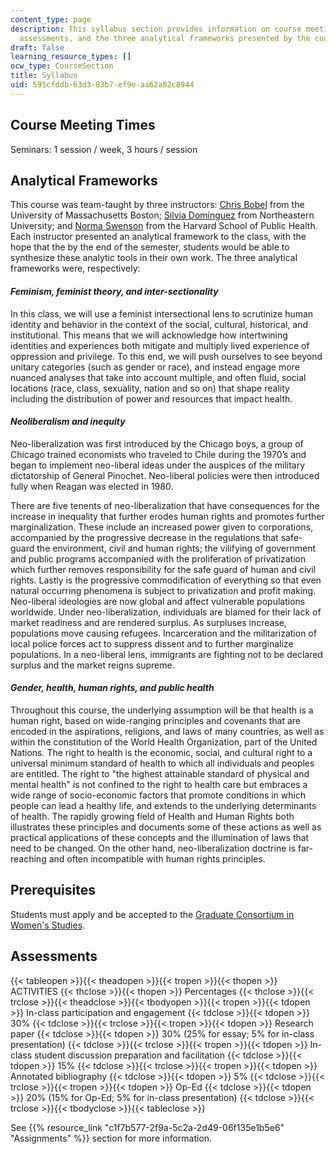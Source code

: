 ```yaml
---
content_type: page
description: This syllabus section provides information on course meeting times, prerequisites,
  assessments, and the three analytical frameworks presented by the course instructors.
draft: false
learning_resource_types: []
ocw_type: CourseSection
title: Syllabus
uid: 595cfddb-63d3-83b7-ef9e-aa62a82c8944
---
```

## Course Meeting Times

Seminars: 1 session / week, 3 hours / session

## Analytical Frameworks

This course was team-taught by three instructors: [Chris Bobel](http://www.faculty.umb.edu/chris_bobel/) from the University of Massachusetts Boston; [Silvia Dominguez](http://www.northeastern.edu/cssh/faculty/silvia-dominguez) from Northeastern University; and [Norma Swenson](http://www.ourbodiesourselves.org/history/obos-founders/norma-swenson/) from the Harvard School of Public Health. Each instructor presented an analytical framework to the class, with the hope that the by the end of the semester, students would be able to synthesize these analytic tools in their own work. The three analytical frameworks were, respectively:

#### *Feminism, feminist theory, and inter-sectionality*

In this class, we will use a feminist intersectional lens to scrutinize human identity and behavior in the context of the social, cultural, historical, and institutional. This means that we will acknowledge how intertwining identities and experiences both mitigate and multiply lived experience of oppression and privilege. To this end, we will push ourselves to see beyond unitary categories (such as gender or race), and instead engage more nuanced analyses that take into account multiple, and often fluid, social locations (race, class, sexuality, nation and so on) that shape reality including the distribution of power and resources that impact health.

#### *Neoliberalism and inequity*

Neo-liberalization was first introduced by the Chicago boys, a group of Chicago trained economists who traveled to Chile during the 1970’s and began to implement neo-liberal ideas under the auspices of the military dictatorship of General Pinochet. Neo-liberal policies were then introduced fully when Reagan was elected in 1980.

There are five tenents of neo-liberalization that have consequences for the increase in inequality that further erodes human rights and promotes further marginalization. These include an increased power given to corporations, accompanied by the progressive decrease in the regulations that safe-guard the environment, civil and human rights; the vilifying of government and public programs accompanied with the proliferation of privatization which further removes responsibility for the safe guard of human and civil rights. Lastly is the progressive commodification of everything so that even natural occurring phenomena is subject to privatization and profit making. Neo-liberal ideologies are now global and affect vulnerable populations worldwide. Under neo-liberalization, individuals are blamed for their lack of market readiness and are rendered surplus. As surpluses increase, populations move causing refugees. Incarceration and the militarization of local police forces act to suppress dissent and to further marginalize populations. In a neo-liberal lens, immigrants are fighting not to be declared surplus and the market reigns supreme.

#### *Gender, health, human rights, and public health*

Throughout this course, the underlying assumption will be that health is a human right, based on wide-ranging principles and covenants that are encoded in the aspirations, religions, and laws of many countries, as well as within the constitution of the World Health Organization, part of the United Nations. The right to health is the economic, social, and cultural right to a universal minimum standard of health to which all individuals and peoples are entitled. The right to "the highest attainable standard of physical and mental health" is not confined to the right to health care but embraces a wide range of socio-economic factors that promote conditions in which people can lead a healthy life, and extends to the underlying determinants of health. The rapidly growing field of Health and Human Rights both illustrates these principles and documents some of these actions as well as practical applications of these concepts and the illumination of laws that need to be changed. On the other hand, neo-liberalization doctrine is far-reaching and often incompatible with human rights principles.

## Prerequisites

Students must apply and be accepted to the [Graduate Consortium in Women's Studies](http://web.mit.edu/gcws/courses/how-to-apply.html).

## Assessments

{{< tableopen >}}{{< theadopen >}}{{< tropen >}}{{< thopen >}}
ACTIVITIES
{{< thclose >}}{{< thopen >}}
Percentages
{{< thclose >}}{{< trclose >}}{{< theadclose >}}{{< tbodyopen >}}{{< tropen >}}{{< tdopen >}}
In-class participation and engagement
{{< tdclose >}}{{< tdopen >}}
30%
{{< tdclose >}}{{< trclose >}}{{< tropen >}}{{< tdopen >}}
Research paper
{{< tdclose >}}{{< tdopen >}}
30% (25% for essay; 5% for in-class presentation)
{{< tdclose >}}{{< trclose >}}{{< tropen >}}{{< tdopen >}}
In-class student discussion preparation and facilitation
{{< tdclose >}}{{< tdopen >}}
15%
{{< tdclose >}}{{< trclose >}}{{< tropen >}}{{< tdopen >}}
Annotated bibliography
{{< tdclose >}}{{< tdopen >}}
5%
{{< tdclose >}}{{< trclose >}}{{< tropen >}}{{< tdopen >}}
Op-Ed
{{< tdclose >}}{{< tdopen >}}
20% (15% for Op-Ed; 5% for in-class presentation)
{{< tdclose >}}{{< trclose >}}{{< tbodyclose >}}{{< tableclose >}}

See {{% resource_link "c1f7b577-2f9a-5c2a-2d49-06f135e1b5e6" "Assignments" %}} section for more information.